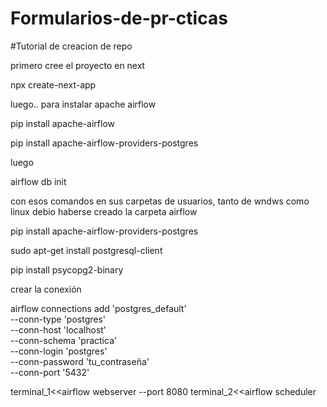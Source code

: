 # Formularios-de-pr-cticas


#Tutorial de creacion de repo

primero cree el proyecto en next 

npx create-next-app <nombre>

luego..
para instalar apache airflow

pip install apache-airflow

pip install apache-airflow-providers-postgres


luego

airflow db init


con esos comandos en sus carpetas de usuarios, tanto de wndws como linux debio haberse creado la carpeta airflow

pip install apache-airflow-providers-postgres

sudo apt-get install postgresql-client

pip install psycopg2-binary

crear la conexión

airflow connections add 'postgres_default' \
    --conn-type 'postgres' \
    --conn-host 'localhost' \
    --conn-schema 'practica' \
    --conn-login 'postgres' \
    --conn-password 'tu_contraseña' \
    --conn-port '5432'


terminal_1<<airflow webserver --port 8080
terminal_2<<airflow scheduler

